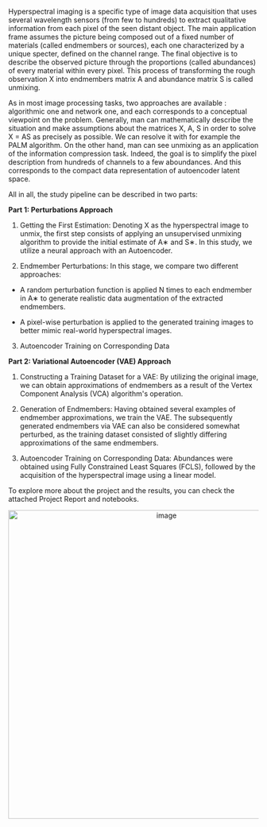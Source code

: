 Hyperspectral imaging is a specific type of image data acquisition that uses several wavelength sensors (from few to hundreds) to extract qualitative information from each pixel of the seen distant object. The main application frame assumes the picture being composed out of a fixed number of materials (called endmembers or sources), each one characterized by a unique specter, defined on the channel range. The final objective is to describe the observed picture through the proportions (called abundances) of every material within every pixel. This process of transforming the rough observation X into endmembers matrix A and abundance matrix S is called unmixing.

As in most image processing tasks, two approaches are available : algorithmic one and network one, and each corresponds to a conceptual viewpoint on the problem. Generally, man can mathematically describe the situation and make assumptions about the matrices X, A, S in order to solve X = AS as precisely as possible. We can resolve it with for example the PALM algorithm. On the other hand, man can see unmixing as an application of the information compression task. Indeed, the goal is to simplify the pixel description from hundreds of channels to a few aboundances. And this corresponds to the compact data representation of autoencoder latent space.




All in all, the study pipeline can be described in two parts:

**Part 1: Perturbations Approach**

1. Getting the First Estimation: Denoting X as the hyperspectral image to unmix, the first step consists of applying an unsupervised unmixing algorithm to provide the initial estimate of A∗ and S∗. In this study, we utilize a neural approach with an Autoencoder.

2. Endmember Perturbations: In this stage, we compare two different approaches:

  * A random perturbation function is applied N times to each endmember in A∗ to generate realistic data augmentation of the extracted endmembers.

  * A pixel-wise perturbation is applied to the generated training images to better mimic real-world hyperspectral images.

3. Autoencoder Training on Corresponding Data

**Part 2: Variational Autoencoder (VAE) Approach**

1. Constructing a Training Dataset for a VAE: By utilizing the original image, we can obtain approximations of endmembers as a result of the Vertex Component Analysis (VCA) algorithm's operation.

2. Generation of Endmembers: Having obtained several examples of endmember approximations, we train the VAE. The subsequently generated endmembers via VAE can also be considered somewhat perturbed, as the training dataset consisted of slightly differing approximations of the same endmembers.

3. Autoencoder Training on Corresponding Data: Abundances were obtained using Fully Constrained Least Squares (FCLS), followed by the acquisition of the hyperspectral image using a linear model.



To explore more about the project and the results, you can check the attached Project Report and notebooks.

<p align="center">
  <img width="621" alt="image" src="https://github.com/maxkochanoff/Hyperspectral-Images-Unmixing/assets/122701199/e15a457e-500e-465a-8ea0-b7dda99e0cb8">
</p>

